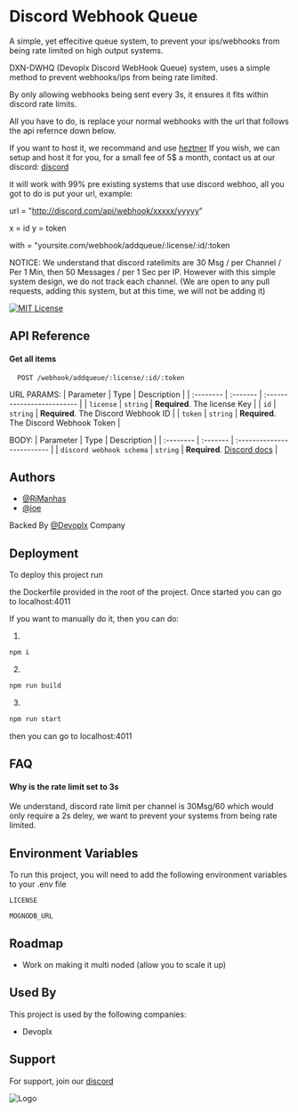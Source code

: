 
# Discord Webhook Queue

A simple, yet effecitive queue system, to prevent your ips/webhooks from being rate limited on high output systems.

DXN-DWHQ (Devoplx Discord WebHook Queue) system, uses a simple method to prevent webhooks/ips from being rate limited. 

By only allowing webhooks being sent every 3s, it ensures it fits within discord rate limits.

All you have to do, is replace your normal webhooks with the url that follows the api refernce down below.

If you want to host it, we recommand and use [heztner](https://hetzner.cloud/?ref=acnFXBn6kbPC)
If you wish, we can setup and host it for you, for a small fee of 5$ a month, contact us at our discord: [discord](https://devoplx.com/discord)

it will work with 99% pre existing systems that use discord webhoo, all you got to do is put your url, example: 

url = "http://discord.com/api/webhook/xxxxx/yyyyy"

x = id
y = token

with = "yoursite.com/webhook/addqueue/:license/:id/:token

NOTICE: We understand that discord ratelimits are 30 Msg / per Channel / Per 1 Min, then 50 Messages / per 1 Sec per IP. However with this simple system design, we do not track each channel. (We are open to any pull requests, adding this system, but at this time, we will not be adding it)



[![MIT License](https://img.shields.io/badge/License-MIT-green.svg)](https://choosealicense.com/licenses/mit/)



## API Reference

#### Get all items

```http
  POST /webhook/addqueue/:license/:id/:token
```
URL PARAMS:
| Parameter | Type     | Description                |
| :-------- | :------- | :------------------------- |
| `license` | `string` | **Required**. The license Key |
| `id` | `string` | **Required**. The Discord Webhook ID |
| `token` | `string` | **Required**. The Discord Webhook Token |

BODY:
| Parameter | Type     | Description                |
| :-------- | :------- | :------------------------- |
| `discord webhook schema` | `string` | **Required**. [Discord docs](https://discord.com/developers/docs/resources/webhook#execute-webhook-jsonform-params) |
## Authors

- [@RjManhas](https://github.com/RjManhas)
- [@joe](https://github.com/Joe-Development)

Backed By [@Devoplx](https://github.com/devoplx) Company


## Deployment

To deploy this project run

the Dockerfile provided in the root of the project. Once started you can go to localhost:4011

If you want to manually do it, then you can do:

1.
```bash
npm i
```

2.
```bash
npm run build
```

3.
```bash
npm run start
```

then you can go to localhost:4011
## FAQ

#### Why is the rate limit set to 3s

We understand, discord rate limit per channel is 30Msg/60 which would only require a 2s deley, we want to prevent your systems from being rate limited.



## Environment Variables

To run this project, you will need to add the following environment variables to your .env file

`LICENSE`

`MOGNODB_URL`


## Roadmap

- Work on making it multi noded (allow you to scale it up)



## Used By

This project is used by the following companies:

- Devoplx


## Support

For support, join our [discord](https://devoplx.com/discord)


![Logo](https://devoplx.com/assets/images/logos/devoplx-logo.png)

